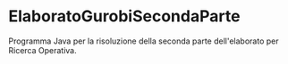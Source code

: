 # ElaboratoGurobiSecondaParte
Programma Java per la risoluzione della seconda parte dell'elaborato per Ricerca Operativa.
